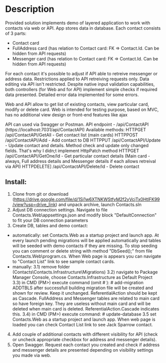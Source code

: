 # Description
Provided solution implements demo of layered application to work with contacts via web or API. App stores data in database.
Each contact consists of 3 parts:
- Contact card 
- FullAddress card (has relation to Contact card: FK => Contact.Id. Can be hidden from API requests)
- Messenger card (has relation to Contact card: FK => Contact.Id. Can be hidden from API requests)

For each contact it's possible to adjust if API able to retreive messenger or address data. Restrictions applied to API retreiving requests only. Data editing via API isn't restricted.
Despite native input validation capabilities, both controllers (for Web and for API) implement simple checks if required data presented. Detailed error data implemented for some errors.

Web and API allow to get list of existing contacts, view particular card, modify or delete card.
Web is intended for testing purpose, based on MVC, has no additional view design or front-end features like ajax

API can used via Swagger or Postman. API endpoint - /api/ContactAPI (https://localhost:7031/api/ContactAPI)
Available methods:
HTTPGET /api/ContactAPI/GetAll - Get contact list (main cards)
HTTPPOST /api/ContactAPI/Add - Add contact to DB
HTTPPUT /api/ContactAPI/Update - Update contact and details. Method check and update only changed fields. That's why I didn;t implement HttpPatch method
HTTPGET /api/ContactAPI/GetOne/Id - Get particular contact details (Main card - always, Full address details and Messenger details if each allows retreival via API)
HTTPDELETE] /api/ContactAPI/Delete/Id - Delete contact

## Install:
1) Clone from git or download (https://drive.google.com/file/d/1Si1w6XTNKWStfvM2f2yVcjTx0HtlFK99/view?usp=drive_link) and unpack archive, launch Contacts.sln
2) Adjust DB connection settings. Navigate to file Contacts.Web\appsettings.json and modify block "DefaultConnection" to fit your DB connection parameters
3) Create DB, tables and demo contact:
- automatically: 
set Contacts.Web as a startup project and launch app. At every launch pending migrations will be applied automatically and tables will be seeded with demo contacts if they are missing. To stop seeding you can comment or delete string with method "DbSeed();" from file Contacts.Web\program.cs. 
When Web page is appears you can navigate to "Contact List" link to see sample contact cards. 
- manually: 
3.1) remove folder (Contacts\Contacts.Infrastructure\Migrations\)
3.2) navigate to Package Manager Console, choose Contacts.Infrastructure as Default Project
3.3) in CMD (PM>) execute command (omit # ): # add-migration ADDTBLS
after successfull building migration file will be created and shown for review. Keep it unchanged. ReferentialAction should be kept as Cascade. 
FullAddress and Messenger tables are related to main card so have foreign key. They are useless without main card and will be deleted when main card is deleted. ReferentialAction.Cascade indicates this.
3.4) in CMD (PM>) execute command: # update-database
3.5 set Contacts.Web as a startup project and launch app. When web page is loaded you can check Contact List link to see Jack Sparrow contact. 
4) Add couple of additional contacts with different visibility for API (check or uncheck appropriate checkbox for address and messenger details). 
5) Open Swagger. Request each contact you created and check if address and messenger details are presented depending on visibility settings you made via web.
